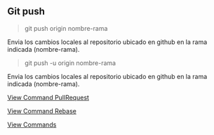 ## Git push

> git push origin nombre-rama

Envia los cambios locales al repositorio ubicado en github en la rama indicada (nombre-rama).

> git push -u origin nombre-rama

Envia los cambios locales al repositorio ubicado en github en la rama indicada (nombre-rama).

[View Command PullRequest](PullRequest.md)

[View Command Rebase](Rebase.md)

[View Commands](../Commands.md)